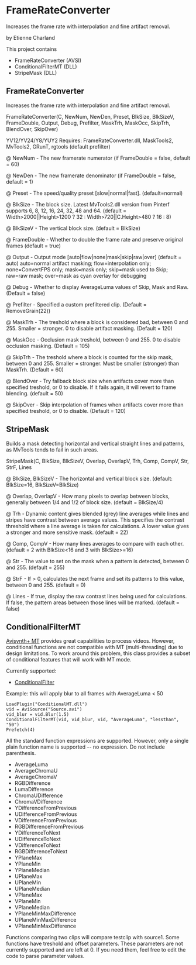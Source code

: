 # FrameRateConverter
Increases the frame rate with interpolation and fine artifact removal.

by Etienne Charland

This project contains
- FrameRateConverter (AVSI)
- ConditionalFilterMT (DLL)
- StripeMask (DLL)


## FrameRateConverter

Increases the frame rate with interpolation and fine artifact removal.

FrameRateConverter(C, NewNum, NewDen, Preset, BlkSize, BlkSizeV, FrameDouble, Output, Debug, Prefilter, MaskTrh, MaskOcc, SkipTrh, BlendOver, SkipOver)

YV12/YV24/Y8/YUY2
Requires: FrameRateConverter.dll, MaskTools2, MvTools2, GRunT, rgtools (default prefilter)

@ NewNum      - The new framerate numerator (if FrameDouble = false, default = 60)

@ NewDen      - The new framerate denominator (if FrameDouble = false, default = 1)

@ Preset      - The speed/quality preset [slow|normal|fast]. (default=normal)

@ BlkSize     - The block size. Latest MvTools2.dll version from Pinterf supports 6, 8, 12, 16, 24, 32, 48 and 64.
                (default = Width>2000||Height>1200 ? 32 : Width>720||C.Height>480 ? 16 : 8)

@ BlkSizeV    - The vertical block size. (default = BlkSize)

@ FrameDouble - Whether to double the frame rate and preserve original frames (default = true)

@ Output      - Output mode [auto|flow|none|mask|skip|raw|over] (default = auto)
                auto=normal artifact masking; flow=interpolation only; none=ConvertFPS only; mask=mask only; 
                skip=mask used to Skip; raw=raw mask; over=mask as cyan overlay for debugging

@ Debug       - Whether to display AverageLuma values of Skip, Mask and Raw. (Default = false)

@ Prefilter   - Specified a custom prefiltered clip. (Default = RemoveGrain(22))

@ MaskTrh     - The treshold where a block is considered bad, between 0 and 255. Smaller = stronger.
                0 to disable artifact masking. (Default = 120)

@ MaskOcc     - Occlusion mask treshold, between 0 and 255. 0 to disable occlusion masking. (Default = 105)

@ SkipTrh     - The treshold where a block is counted for the skip mask, between 0 and 255. Smaller = stronger.
                Must be smaller (stronger) than MaskTrh. (Default = 60)

@ BlendOver   - Try fallback block size when artifacts cover more than specified treshold, or 0 to disable.
                If it fails again, it will revert to frame blending. (default = 50)

@ SkipOver    - Skip interpolation of frames when artifacts cover more than specified treshold, 
                or 0 to disable. (Default = 120)



## StripeMask

Builds a mask detecting horizontal and vertical straight lines and patterns, as MvTools tends to fail in such areas.

StripeMask(C, BlkSize, BlkSizeV, Overlap, OverlapV, Trh, Comp, CompV, Str, StrF, Lines

@ BlkSize, BlkSizeV     - The horizontal and vertical block size. (default: BlkSize=16, BlkSizeV=BlkSize)

@ Overlap, OverlapV     - How many pixels to overlap between blocks, generally between 1/4 and 1/2 of block size. (default = BlkSize/4)

@ Trh                   - Dynamic content gives blended (grey) line averages while lines and stripes have contrast between average values. This specifies the contrast threshold where a line average is taken for calculations. A lower value gives a stronger and more sensitive mask. (default = 22)

@ Comp, CompV           - How many lines averages to compare with each other. (default = 2 with BlkSize<16 and 3 with BlkSize>=16)

@ Str                   - The value to set on the mask when a pattern is detected, between 0 and 255. (default = 255)

@ StrF                  - If > 0, calculates the next frame and set its patterns to this value, between 0 and 255. (default = 0)

@ Lines                 - If true, display the raw contrast lines being used for calculations. If false, the pattern areas between those lines will be marked. (default = false)



## ConditionalFilterMT

[Avisynth+ MT](https://forum.doom9.org/showthread.php?t=168856) provides great capabilities to process videos. However, conditional functions are
not compatible with MT (multi-threading) due to design limitations. To work around this problem,
this class provides a subset of conditional features that will work with MT mode.

Currently supported:
- [ConditionalFilter](http://avisynth.nl/index.php/ConditionalFilter)

Example: this will apply blur to all frames with AverageLuma < 50
```
LoadPlugin("ConditionalMT.dll")
vid = AviSource("Source.avi")
vid_blur = vid.Blur(1.5)
ConditionalFilterMT(vid, vid_blur, vid, "AverageLuma", "lessthan", "50")
Prefetch(4)
```

All the standard function expressions are supported. However, only a single plain function name is supported -- no expression.
Do not include parenthesis.
- AverageLuma
- AverageChromaU
- AverageChromaV
- RGBDifference
- LumaDifference
- ChromaUDifference
- ChromaVDifference
- YDifferenceFromPrevious
- UDifferenceFromPrevious
- VDifferenceFromPrevious
- RGBDifferenceFromPrevious
- YDifferenceToNext
- UDifferenceToNext
- VDifferenceToNext
- RGBDifferenceToNext
- YPlaneMax
- YPlaneMin
- YPlaneMedian
- UPlaneMax
- UPlaneMin
- UPlaneMedian
- VPlaneMax
- VPlaneMin
- VPlaneMedian
- YPlaneMinMaxDifference
- UPlaneMinMaxDifference
- VPlaneMinMaxDifference

Functions comparing two clips will compare testclip with source1. Some functions have treshold and offset parameters. 
These parameters are not currently supported and are left at 0. If you need them, feel free to edit the code to parse parameter values.
